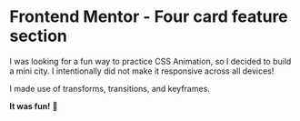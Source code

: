 # Frontend Mentor - Four card feature section

I was looking for a fun way to practice CSS Animation, so I decided to build a mini city. I intentionally did not make it responsive across all devices!

I made use of transforms, transitions, and keyframes. 

**It was fun!** 🚀
